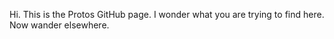 Hi.
This is the Protos GitHub page.
I wonder what you are trying to find here.
Now wander elsewhere.
